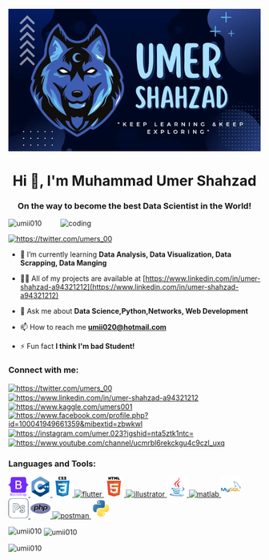![logo](https://github.com/Umii010/Umii010/blob/main/WhatsApp%20Image%202023-01-25%20at%209.57.49%20AM.jpeg)
<h1 align="center">Hi 👋, I'm Muhammad Umer Shahzad</h1>
<h3 align="center">On the way to become the best Data Scientist in the World!</h3>
<img align="right" alt="coding" width="400" src="https://media2.giphy.com/media/lP8xu5t2DLGG045H8F/giphy.gif?cid=6c09b952da947dc88d26a07ea636461d7c5b26e0c1ebf602&rid=giphy.gif&ct=s">
<p align="left"> <img src="https://komarev.com/ghpvc/?username=umii010&label=Profile%20views&color=0e75b6&style=flat" alt="umii010" /> </p>

<p align="left"> <a href="https://twitter.com/https://twitter.com/umers_00" target="blank"><img src="https://img.shields.io/twitter/follow/https://twitter.com/umers_00?logo=twitter&style=for-the-badge" alt="https://twitter.com/umers_00" /></a> </p>

- 🌱 I’m currently learning **Data Analysis, Data Visualization, Data Scrapping, Data Manging**

- 👨‍💻 All of my projects are available at [https://www.linkedin.com/in/umer-shahzad-a94321212](https://www.linkedin.com/in/umer-shahzad-a94321212)

- 💬 Ask me about **Data Science,Python,Networks, Web Development**

- 📫 How to reach me **umii020@hotmail.com**

- ⚡ Fun fact **I think I'm bad Student!**

<h3 align="left">Connect with me:</h3>
<p align="left">
<a href="https://twitter.com/https://twitter.com/umers_00" target="blank"><img align="center" src="https://raw.githubusercontent.com/rahuldkjain/github-profile-readme-generator/master/src/images/icons/Social/twitter.svg" alt="https://twitter.com/umers_00" height="30" width="40" /></a>
<a href="https://linkedin.com/in/https://www.linkedin.com/in/umer-shahzad-a94321212" target="blank"><img align="center" src="https://raw.githubusercontent.com/rahuldkjain/github-profile-readme-generator/master/src/images/icons/Social/linked-in-alt.svg" alt="https://www.linkedin.com/in/umer-shahzad-a94321212" height="30" width="40" /></a>
<a href="https://kaggle.com/https://www.kaggle.com/umers001" target="blank"><img align="center" src="https://raw.githubusercontent.com/rahuldkjain/github-profile-readme-generator/master/src/images/icons/Social/kaggle.svg" alt="https://www.kaggle.com/umers001" height="30" width="40" /></a>
<a href="https://fb.com/https://www.facebook.com/profile.php?id=100041949661359&mibextid=zbwkwl" target="blank"><img align="center" src="https://raw.githubusercontent.com/rahuldkjain/github-profile-readme-generator/master/src/images/icons/Social/facebook.svg" alt="https://www.facebook.com/profile.php?id=100041949661359&mibextid=zbwkwl" height="30" width="40" /></a>
<a href="https://instagram.com/https://instagram.com/umer.023?igshid=nta5ztk1ntc=" target="blank"><img align="center" src="https://raw.githubusercontent.com/rahuldkjain/github-profile-readme-generator/master/src/images/icons/Social/instagram.svg" alt="https://instagram.com/umer.023?igshid=nta5ztk1ntc=" height="30" width="40" /></a>
<a href="https://www.youtube.com/c/https://www.youtube.com/channel/ucmrbl6rekckgu4c9czl_uxq" target="blank"><img align="center" src="https://raw.githubusercontent.com/rahuldkjain/github-profile-readme-generator/master/src/images/icons/Social/youtube.svg" alt="https://www.youtube.com/channel/ucmrbl6rekckgu4c9czl_uxq" height="30" width="40" /></a>
</p>

<h3 align="left">Languages and Tools:</h3>
<p align="left"> <a href="https://getbootstrap.com" target="_blank" rel="noreferrer"> <img src="https://raw.githubusercontent.com/devicons/devicon/master/icons/bootstrap/bootstrap-plain-wordmark.svg" alt="bootstrap" width="40" height="40"/> </a> <a href="https://www.w3schools.com/cpp/" target="_blank" rel="noreferrer"> <img src="https://raw.githubusercontent.com/devicons/devicon/master/icons/cplusplus/cplusplus-original.svg" alt="cplusplus" width="40" height="40"/> </a> <a href="https://www.w3schools.com/css/" target="_blank" rel="noreferrer"> <img src="https://raw.githubusercontent.com/devicons/devicon/master/icons/css3/css3-original-wordmark.svg" alt="css3" width="40" height="40"/> </a> <a href="https://flutter.dev" target="_blank" rel="noreferrer"> <img src="https://www.vectorlogo.zone/logos/flutterio/flutterio-icon.svg" alt="flutter" width="40" height="40"/> </a> <a href="https://www.w3.org/html/" target="_blank" rel="noreferrer"> <img src="https://raw.githubusercontent.com/devicons/devicon/master/icons/html5/html5-original-wordmark.svg" alt="html5" width="40" height="40"/> </a> <a href="https://www.adobe.com/in/products/illustrator.html" target="_blank" rel="noreferrer"> <img src="https://www.vectorlogo.zone/logos/adobe_illustrator/adobe_illustrator-icon.svg" alt="illustrator" width="40" height="40"/> </a> <a href="https://www.java.com" target="_blank" rel="noreferrer"> <img src="https://raw.githubusercontent.com/devicons/devicon/master/icons/java/java-original.svg" alt="java" width="40" height="40"/> </a> <a href="https://www.mathworks.com/" target="_blank" rel="noreferrer"> <img src="https://upload.wikimedia.org/wikipedia/commons/2/21/Matlab_Logo.png" alt="matlab" width="40" height="40"/> </a> <a href="https://www.mysql.com/" target="_blank" rel="noreferrer"> <img src="https://raw.githubusercontent.com/devicons/devicon/master/icons/mysql/mysql-original-wordmark.svg" alt="mysql" width="40" height="40"/> </a> <a href="https://www.photoshop.com/en" target="_blank" rel="noreferrer"> <img src="https://raw.githubusercontent.com/devicons/devicon/master/icons/photoshop/photoshop-line.svg" alt="photoshop" width="40" height="40"/> </a> <a href="https://www.php.net" target="_blank" rel="noreferrer"> <img src="https://raw.githubusercontent.com/devicons/devicon/master/icons/php/php-original.svg" alt="php" width="40" height="40"/> </a> <a href="https://postman.com" target="_blank" rel="noreferrer"> <img src="https://www.vectorlogo.zone/logos/getpostman/getpostman-icon.svg" alt="postman" width="40" height="40"/> </a> <a href="https://www.python.org" target="_blank" rel="noreferrer"> <img src="https://raw.githubusercontent.com/devicons/devicon/master/icons/python/python-original.svg" alt="python" width="40" height="40"/> </a> </p>

<p><img align="left" src="https://github-readme-stats.vercel.app/api/top-langs?username=umii010&show_icons=true&locale=en&layout=compact" alt="umii010" /></p>

<p>&nbsp;<img align="center" src="https://github-readme-stats.vercel.app/api?username=umii010&show_icons=true&locale=en" alt="umii010" /></p>

<p><img align="center" src="https://github-readme-streak-stats.herokuapp.com/?user=umii010&" alt="umii010" /></p>
